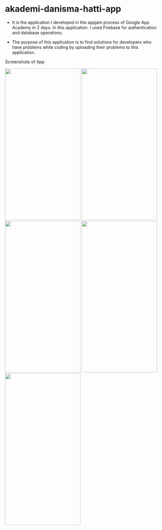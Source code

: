 # akademi-danisma-hatti-app

* It is the application I developed in the appjam process of Google App Academy in 2 days. In this application.
I used Firebase for authentication and database operations.

* The purpose of this application is to find solutions for developers who have problems while coding by uploading their problems to this application.

Screenshots of App
 

<img src="https://user-images.githubusercontent.com/46723964/231675588-cb544dfa-98bb-4f25-abcf-44eddc9c65c1.png" width="250" height="500" />
<img src="https://user-images.githubusercontent.com/46723964/231675670-d66fc89c-dcc6-47b1-ad99-cbcc8d234dad.png" width="250" height="500" />
<img src="https://user-images.githubusercontent.com/46723964/231675685-8537dda9-0df5-4235-885f-378d6e03d73b.png" width="250" height="500" />
<img src="https://user-images.githubusercontent.com/46723964/231675690-fbe7094d-a66e-4c6b-a8be-b34dc2d33902.png" width="250" height="500" />
<img src="https://user-images.githubusercontent.com/46723964/231675695-aaa5aa4f-2610-4d84-a36e-195c8a31188e.png" width="250" height="500" />
